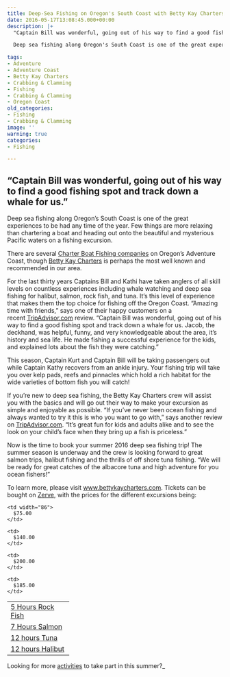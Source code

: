 ```yaml
---
title: Deep-Sea Fishing on Oregon's South Coast with Betty Kay Charters
date: 2016-05-17T13:08:45.000+00:00
description: |+
  "Captain Bill was wonderful, going out of his way to find a good fishing spot and track down a whale for us."

  Deep sea fishing along Oregon's South Coast is one of the great experiences to be had any time of the year. Few things are more relaxing than chartering a boat and heading out onto the beautiful and mysterious Pacific waters on a fishing excursion.

tags:
- Adventure
- Adventure Coast
- Betty Kay Charters
- Crabbing & Clamming
- Fishing
- Crabbing & Clamming
- Oregon Coast
old_categories:
- Fishing
- Crabbing & Clamming
image: ''
warning: true
categories:
- Fishing

---
```

## “Captain Bill was wonderful, going out of his way to find a good fishing spot and track down a whale for us.”

Deep sea fishing along Oregon’s South Coast is one of the great experiences to be had any time of the year. Few things are more relaxing than chartering a boat and heading out onto the beautiful and mysterious Pacific waters on a fishing excursion.

There are several <a href="/featured-adventures/fishing-crabbing-clamming/" target="_blank">Charter Boat Fishing companies</a> on Oregon’s Adventure Coast, though <a href="http://www.bettykaycharters.com/" target="_blank">Betty Kay Charters</a> is perhaps the most well known and recommended in our area.

For the last thirty years Captains Bill and Kathi have taken anglers of all skill levels on countless experiences including whale watching and deep sea fishing for halibut, salmon, rock fish, and tuna. It’s this level of experience that makes them the top choice for fishing off the Oregon Coast. “Amazing time with friends,” says one of their happy customers on a recent <a href="https://www.tripadvisor.com/Attraction_Review-g51801-d7910125-Reviews-Betty_Kay_Charter-Charleston_Oregon.html" target="_blank">TripAdvisor.com</a> review. “Captain Bill was wonderful, going out of his way to find a good fishing spot and track down a whale for us. Jacob, the deckhand, was helpful, funny, and very knowledgeable about the area, it’s history and sea life. He made fishing a successful experience for the kids, and explained lots about the fish they were catching.”

This season, Captain Kurt and Captain Bill will be taking passengers out while Captain Kathy recovers from an ankle injury. Your fishing trip will take you over kelp pads, reefs and pinnacles which hold a rich habitat for the wide varieties of bottom fish you will catch!

If you’re new to deep sea fishing, the Betty Kay Charters crew will assist you with the basics and will go out their way to make your excursion as simple and enjoyable as possible. “If you’ve never been ocean fishing and always wanted to try it this is who you want to go with,” says another review on <a href="https://www.tripadvisor.com/Attraction_Review-g51801-d7910125-Reviews-Betty_Kay_Charter-Charleston_Oregon.html" target="_blank">TripAdvisor.com</a>. “It’s great fun for kids and adults alike and to see the look on your child’s face when they bring up a fish is priceless.”

Now is the time to book your summer 2016 deep sea fishing trip! The summer season is underway and the crew is looking forward to great salmon trips, halibut fishing and the thrills of off shore tuna fishing. “We will be ready for great catches of the albacore tuna and high adventure for you ocean fishers!”

To learn more, please visit <a href="http://www.bettykaycharters.com/" target="_blank">www.bettykaycharters.com</a>. Tickets can be bought on <a href="https://www.zerve.com/FishBettyKay" target="_blank">Zerve</a>, with the prices for the different excursions being:

<table border="0" width="251" cellspacing="0" cellpadding="2">
<tr>
<td width="129">
<a href="http://www.zerve.com/FishBettyKay/RockFish" target="_blank">5 Hours Rock Fish</a>
</td>

    <td width="86">
      $75.00
    </td>

</tr>

<tr>
<td>
<a href="http://www.zerve.com/FishBettyKay/Salmon" target="_blank">7 Hours Salmon</a>
</td>

    <td>
      $140.00
    </td>

</tr>

<tr>
<td>
<a href="http://www.zerve.com/FishBettyKay/TunaFish" target="_blank">12 hours Tuna</a>
</td>

    <td>
      $200.00
    </td>

</tr>

<tr>
<td>
<a href="http://www.zerve.com/FishBettyKay/Halibut" target="_blank">12 hours Halibut</a>
</td>

    <td>
      $185.00
    </td>

</tr>
</table>

Looking for more <a href="/adventures/" target="_blank">activities</a> to take part in this summer?_